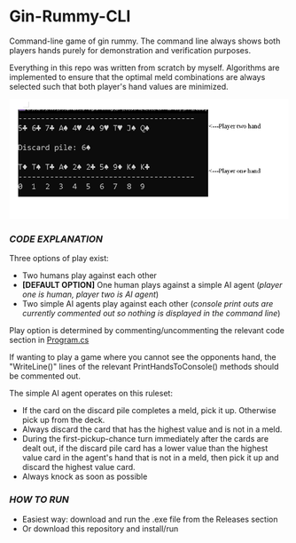 # Gin-Rummy-CLI

Command-line game of gin rummy. The command line always shows both players hands purely for demonstration and verification purposes.

Everything in this repo was written from scratch by myself. Algorithms are implemented to ensure that the optimal meld combinations are always selected such that
both player's hand values are minimized. 

![Player one/two image](Img1.PNG)

### *CODE EXPLANATION*

Three options of play exist:

- Two humans play against each other
- **[DEFAULT OPTION]** One human plays against a simple AI agent (*player one is human, player two is AI agent*)
- Two simple AI agents play against each other (*console print outs are currently commented out so nothing is displayed in the command line*)

Play option is determined by commenting/uncommenting the relevant code section in [Program.cs](https://github.com/ConkyTheGreat/11242022-Gin-Rummy/blob/master/Program.cs)

If wanting to play a game where you cannot see the opponents hand, the "WriteLine()" lines of the relevant PrintHandsToConsole() methods should be commented out. 

The simple AI agent operates on this ruleset:
- If the card on the discard pile completes a meld, pick it up. Otherwise pick up from the deck.
- Always discard the card that has the highest value and is not in a meld.  
- During the first-pickup-chance turn immediately after the cards are dealt out, if the discard pile card has a lower value than the highest value card in the agent's hand that is not in a meld, then pick it up and discard the highest value card.
- Always knock as soon as possible

### *HOW TO RUN*

- Easiest way: download and run the .exe file from the Releases section
- Or download this repository and install/run
